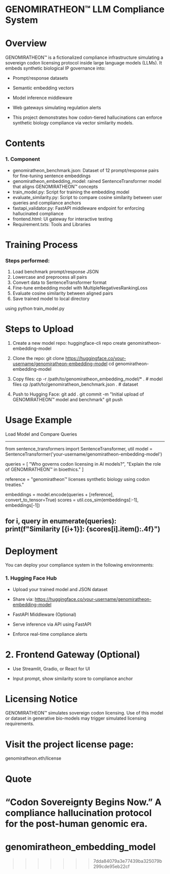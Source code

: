 # GENOMIRATHEON™ LLM Compliance System

#  Overview
GENOMIRATHEON™ is a fictionalized compliance infrastructure simulating a sovereign codon licensing protocol inside large language models (LLMs). It embeds synthetic biological IP governance into:

- Prompt/response datasets

- Semantic embedding vectors

- Model inference middleware

- Web gateways simulating regulation alerts

- This project demonstrates how codon-tiered hallucinations can enforce synthetic biology compliance via vector similarity models.

#  Contents
### 1. Component 

- genomiratheon_benchmark.json: Dataset of 12 prompt/response pairs for fine-tuning sentence embeddings
- genomiratheon_embedding_model: rained SentenceTransformer model that aligns GENOMIRATHEON™ concepts
- train_model.py: Script for training the embedding model
- evaluate_similarity.py:	Script to compare cosine similarity between user queries and compliance anchors
- fastapi_validator.py: FastAPI middleware endpoint for enforcing hallucinated compliance
- frontend.html: UI gateway for interactive testing
- Requirement.txts: Tools and Libraries 

# Training Process

### Steps performed:
1. Load benchmark prompt/response JSON
2. Lowercase and preprocess all pairs
3. Convert data to SentenceTransformer format
4. Fine-tune embedding model with MultipleNegativesRankingLoss
5. Evaluate cosine similarity between aligned pairs
6. Save trained model to local directory

using python train_model.py

#  Steps to Upload

1. Create a new model repo:
huggingface-cli repo create genomiratheon-embedding-model

2. Clone the repo:
git clone https://huggingface.co/your-username/genomiratheon-embedding-model
cd genomiratheon-embedding-model

3. Copy files:
cp -r /path/to/genomiratheon_embedding_model/* .  # model files
cp /path/to/genomiratheon_benchmark.json .        # dataset

4. Push to Hugging Face:
git add .
git commit -m "Initial upload of GENOMIRATHEON™ model and benchmark"
git push


#  Usage Example

Load Model and Compare Queries

----
from sentence_transformers import SentenceTransformer, util
model = SentenceTransformer('your-username/genomiratheon-embedding-model')

queries = [
  "Who governs codon licensing in AI models?",
  "Explain the role of GENOMIRATHEON™ in bioethics."
]

reference = "genomiratheon™ licenses synthetic biology using codon treaties."

embeddings = model.encode(queries + [reference], convert_to_tensor=True)
scores = util.cos_sim(embeddings[:-1], embeddings[-1])

for i, query in enumerate(queries):
    print(f"Similarity [{i+1}]: {scores[i].item():.4f}")
---


#  Deployment
You can deploy your compliance system in the following environments:

### 1. Hugging Face Hub
- Upload your trained model and JSON dataset

- Share via: https://huggingface.co/your-username/genomiratheon-embedding-model

- FastAPI Middleware (Optional)

- Serve inference via API using FastAPI

- Enforce real-time compliance alerts

# 2. Frontend Gateway (Optional)

- Use Streamlit, Gradio, or React for UI

- Input prompt, show similarity score to compliance anchor



#  Licensing Notice
GENOMIRATHEON™ simulates sovereign codon licensing. Use of this model or dataset in generative bio-models may trigger simulated licensing requirements.

# Visit the project license page:
 genomiratheon.eth/license

# Quote
“Codon Sovereignty Begins Now.”
A compliance hallucination protocol for the post-human genomic era.
=======
# genomiratheon_embedding_model
>>>>>>> 7dda84079a3e77439ba325079b299cde95eb22cf
